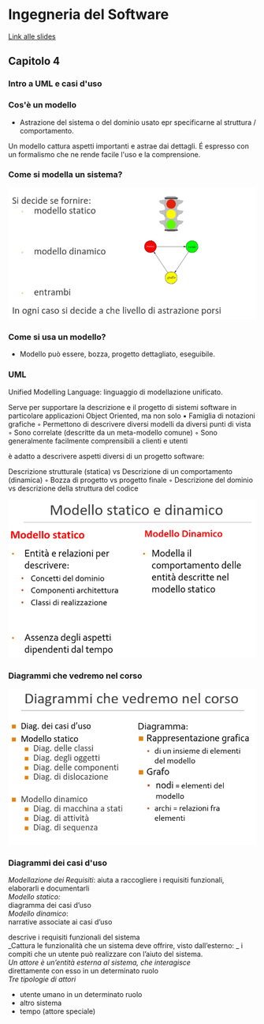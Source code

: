 # Ingegneria del Software

[Link alle slides](http://didawiki.cli.di.unipi.it/lib/exe/fetch.php/informatica/is-a/is_04_introuml_casid_uso.pdf)

## Capitolo 4

### Intro a UML e casi d'uso

### Cos'è un modello

- Astrazione del sistema o del dominio usato epr specificarne al struttura / comportamento.

Un modello cattura aspetti importanti e astrae dai dettagli.
É espresso con un formalismo che ne rende facile l'uso e la comprensione.

### Come si modella un sistema?

<p align="center">
  <img src="./assets/Is-4-1.png" alt="is" />
</p>

### Come si usa un modello?

- Modello può essere, bozza, progetto dettagliato, eseguibile.

### UML

Unified Modelling Language: linguaggio di modellazione unificato.

Serve per supportare la descrizione e il progetto di sistemi software in
particolare applicazioni Object Oriented, ma non solo
▪ Famiglia di notazioni grafiche
◦ Permettono di descrivere diversi modelli da diversi punti di vista
◦ Sono correlate (descritte da un meta-modello comune)
◦ Sono generalmente facilmente comprensibili a clienti e utenti

è adatto a descrivere aspetti diversi di un progetto software:

Descrizione strutturale (statica) vs Descrizione di un
comportamento (dinamica)
◦ Bozza di progetto vs progetto finale
◦ Descrizione del dominio vs descrizione della struttura del codice

<p align="center">
  <img src="./assets/Is-4-2.png" alt="is" />
</p>

### Diagrammi che vedremo nel corso

<p align="center">
  <img src="./assets/Is-4-3.png" alt="is" />
</p>

### Diagrammi dei casi d'uso

_Modellazione dei Requisiti_:
aiuta a raccogliere i requisiti funzionali, elaborarli e
documentarli  
_Modello statico:_  
diagramma dei casi d’uso  
_Modello dinamico_:  
narrative associate ai casi d’uso

descrive i requisiti funzionali del sistema  
_Cattura le funzionalità che un sistema deve offrire, visto
dall’esterno: _
i compiti che un utente può realizzare con l’aiuto del sistema.  
_Un attore è un’entità esterna al sistema, che interagisce_  
direttamente con esso in un determinato ruolo  
_Tre tipologie di attori_

- utente umano in un determinato ruolo
- altro sistema
- tempo (attore speciale)
